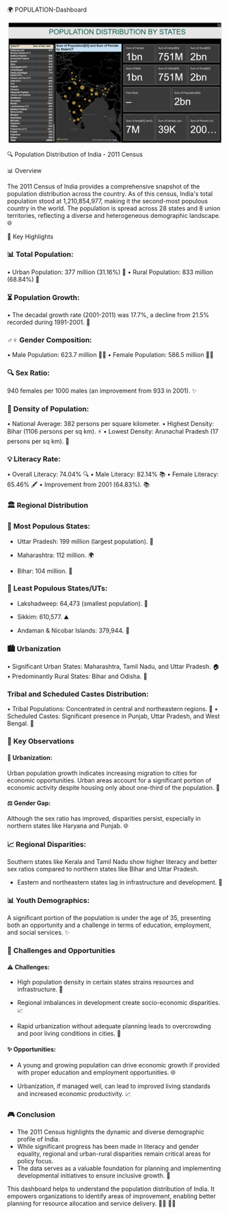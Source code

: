 🌍 POPULATION-Dashboard

![Dashboard perview](https://github.com/Mujahid-max/powerbi_population_dashboard/blob/main/Screenshot%202024-12-24%20011345.png?raw=true)


🔍 Population Distribution of India - 2011 Census

📊 Overview

The 2011 Census of India provides a comprehensive snapshot of the population distribution across the country. As of this census, India's total population stood at 1,210,854,977, making it the second-most populous country in the world. The population is spread across 28 states and 8 union territories, reflecting a diverse and heterogeneous demographic landscape. 🌐

🔹 Key Highlights

### 📊 Total Population:

• Urban Population: 377 million (31.16%) 🌆
• Rural Population: 833 million (68.84%) 🌿

### ⏳ Population Growth:

• The decadal growth rate (2001-2011) was 17.7%, a decline from 21.5% recorded during 1991-2001. 🌈

### ♂️♀️ Gender Composition:

• Male Population: 623.7 million 👨🏻
• Female Population: 586.5 million 👩🏻

### 🔍 Sex Ratio:

940 females per 1000 males (an improvement from 933 in 2001). ✨

### 🌱 Density of Population:

• National Average: 382 persons per square kilometer.
• Highest Density: Bihar (1106 persons per sq km). ⚡
• Lowest Density: Arunachal Pradesh (17 persons per sq km). 🌳

### 💡 Literacy Rate:

• Overall Literacy: 74.04% 🔍
• Male Literacy: 82.14% 📚
• Female Literacy: 65.46% 🖋️
• Improvement from 2001 (64.83%). 📚

### 🏛️ Regional Distribution

### 🔸 Most Populous States:

- Uttar Pradesh: 199 million (largest population). 🚒

- Maharashtra: 112 million. 🌍

- Bihar: 104 million. 🚶

### 🔹 Least Populous States/UTs:

- Lakshadweep: 64,473 (smallest population). 🌊

- Sikkim: 610,577. ⛰

- Andaman & Nicobar Islands: 379,944. 🌌

### 🏙️ Urbanization

• Significant Urban States: Maharashtra, Tamil Nadu, and Uttar Pradesh. 🏠
• Predominantly Rural States: Bihar and Odisha. 🌿

### Tribal and Scheduled Castes Distribution:

• Tribal Populations: Concentrated in central and northeastern regions. 🌳
• Scheduled Castes: Significant presence in Punjab, Uttar Pradesh, and West Bengal. 🌇

### 🔎 Key Observations

#### 🏢 Urbanization:

Urban population growth indicates increasing migration to cities for economic opportunities. Urban areas account for a significant portion of economic activity despite housing only about one-third of the population. 💼

#### ⚖️ Gender Gap:

Although the sex ratio has improved, disparities persist, especially in northern states like Haryana and Punjab. 🌐

### 📈 Regional Disparities:

Southern states like Kerala and Tamil Nadu show higher literacy and better sex ratios compared to northern states like Bihar and Uttar Pradesh.
- Eastern and northeastern states lag in infrastructure and development. 🚫

### 📊 Youth Demographics:

A significant portion of the population is under the age of 35, presenting both an opportunity and a challenge in terms of education, employment, and social services. ✨

### 🚀 Challenges and Opportunities

#### ⚠️ Challenges:

- High population density in certain states strains resources and infrastructure. 🔧

- Regional imbalances in development create socio-economic disparities. 📈

- Rapid urbanization without adequate planning leads to overcrowding and poor living conditions in cities. 🚫

#### ✨ Opportunities:

- A young and growing population can drive economic growth if provided with proper education and employment opportunities. 🌐

- Urbanization, if managed well, can lead to improved living standards and increased economic productivity. 📈

### 🎮 Conclusion

- The 2011 Census highlights the dynamic and diverse demographic profile of India.
- While significant progress has been made in literacy and gender equality, regional and urban-rural disparities remain critical areas for policy focus.
- The data serves as a valuable foundation for planning and implementing developmental initiatives to ensure inclusive growth. 🌟

This dashboard helps to understand the population distribution of India. It empowers organizations to identify areas of improvement, enabling better planning for resource allocation and service delivery. 🕵️‍♀️ 🕵️‍♂️

